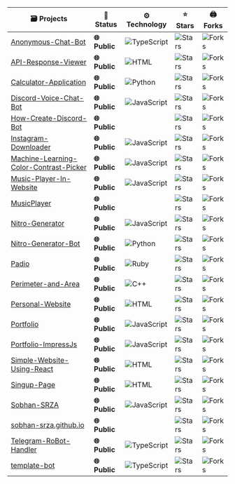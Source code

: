 | 🗃 Projects | 📡 Status | ⚙️ Technology | ⭐ Stars | 🖨 Forks |
| ----------- | ----------- | ----------- | ----------- | ----------- |
| [Anonymous-Chat-Bot](https://github.com/Sobhan-SRZA/Anonymous-Chat-Bot) | **🌐 Public** | ![TypeScript](https://img.shields.io/badge/-TypeScript-blue?style=flat-square) | ![Stars](https://img.shields.io/github/stars/Sobhan-SRZA/Anonymous-Chat-Bot?style=flat-square) | ![Forks](https://img.shields.io/github/forks/Sobhan-SRZA/Anonymous-Chat-Bot?style=flat-square) |
| [API-Response-Viewer](https://github.com/Sobhan-SRZA/API-Response-Viewer) | **🌐 Public** | ![HTML](https://img.shields.io/badge/-HTML-blue?style=flat-square) | ![Stars](https://img.shields.io/github/stars/Sobhan-SRZA/API-Response-Viewer?style=flat-square) | ![Forks](https://img.shields.io/github/forks/Sobhan-SRZA/API-Response-Viewer?style=flat-square) |
| [Calculator-Application](https://github.com/Sobhan-SRZA/Calculator-Application) | **🌐 Public** | ![Python](https://img.shields.io/badge/-Python-blue?style=flat-square) | ![Stars](https://img.shields.io/github/stars/Sobhan-SRZA/Calculator-Application?style=flat-square) | ![Forks](https://img.shields.io/github/forks/Sobhan-SRZA/Calculator-Application?style=flat-square) |
| [Discord-Voice-Chat-Bot](https://github.com/Sobhan-SRZA/Discord-Voice-Chat-Bot) | **🌐 Public** | ![JavaScript](https://img.shields.io/badge/-JavaScript-blue?style=flat-square) | ![Stars](https://img.shields.io/github/stars/Sobhan-SRZA/Discord-Voice-Chat-Bot?style=flat-square) | ![Forks](https://img.shields.io/github/forks/Sobhan-SRZA/Discord-Voice-Chat-Bot?style=flat-square) |
| [How-Create-Discord-Bot](https://github.com/Sobhan-SRZA/How-Create-Discord-Bot) | **🌐 Public** |  | ![Stars](https://img.shields.io/github/stars/Sobhan-SRZA/How-Create-Discord-Bot?style=flat-square) | ![Forks](https://img.shields.io/github/forks/Sobhan-SRZA/How-Create-Discord-Bot?style=flat-square) |
| [Instagram-Downloader](https://github.com/Sobhan-SRZA/Instagram-Downloader) | **🌐 Public** | ![JavaScript](https://img.shields.io/badge/-JavaScript-blue?style=flat-square) | ![Stars](https://img.shields.io/github/stars/Sobhan-SRZA/Instagram-Downloader?style=flat-square) | ![Forks](https://img.shields.io/github/forks/Sobhan-SRZA/Instagram-Downloader?style=flat-square) |
| [Machine-Learning-Color-Contrast-Picker](https://github.com/Sobhan-SRZA/Machine-Learning-Color-Contrast-Picker) | **🌐 Public** | ![JavaScript](https://img.shields.io/badge/-JavaScript-blue?style=flat-square) | ![Stars](https://img.shields.io/github/stars/Sobhan-SRZA/Machine-Learning-Color-Contrast-Picker?style=flat-square) | ![Forks](https://img.shields.io/github/forks/Sobhan-SRZA/Machine-Learning-Color-Contrast-Picker?style=flat-square) |
| [Music-Player-In-Website](https://github.com/Sobhan-SRZA/Music-Player-In-Website) | **🌐 Public** | ![JavaScript](https://img.shields.io/badge/-JavaScript-blue?style=flat-square) | ![Stars](https://img.shields.io/github/stars/Sobhan-SRZA/Music-Player-In-Website?style=flat-square) | ![Forks](https://img.shields.io/github/forks/Sobhan-SRZA/Music-Player-In-Website?style=flat-square) |
| [MusicPlayer](https://github.com/Sobhan-SRZA/MusicPlayer) | **🌐 Public** |  | ![Stars](https://img.shields.io/github/stars/Sobhan-SRZA/MusicPlayer?style=flat-square) | ![Forks](https://img.shields.io/github/forks/Sobhan-SRZA/MusicPlayer?style=flat-square) |
| [Nitro-Generator](https://github.com/Sobhan-SRZA/Nitro-Generator) | **🌐 Public** | ![JavaScript](https://img.shields.io/badge/-JavaScript-blue?style=flat-square) | ![Stars](https://img.shields.io/github/stars/Sobhan-SRZA/Nitro-Generator?style=flat-square) | ![Forks](https://img.shields.io/github/forks/Sobhan-SRZA/Nitro-Generator?style=flat-square) |
| [Nitro-Generator-Bot](https://github.com/Sobhan-SRZA/Nitro-Generator-Bot) | **🌐 Public** | ![Python](https://img.shields.io/badge/-Python-blue?style=flat-square) | ![Stars](https://img.shields.io/github/stars/Sobhan-SRZA/Nitro-Generator-Bot?style=flat-square) | ![Forks](https://img.shields.io/github/forks/Sobhan-SRZA/Nitro-Generator-Bot?style=flat-square) |
| [Padio](https://github.com/Sobhan-SRZA/Padio) | **🌐 Public** | ![Ruby](https://img.shields.io/badge/-Ruby-blue?style=flat-square) | ![Stars](https://img.shields.io/github/stars/Sobhan-SRZA/Padio?style=flat-square) | ![Forks](https://img.shields.io/github/forks/Sobhan-SRZA/Padio?style=flat-square) |
| [Perimeter-and-Area](https://github.com/Sobhan-SRZA/Perimeter-and-Area) | **🌐 Public** | ![C++](https://img.shields.io/badge/-C%2B%2B-blue?style=flat-square) | ![Stars](https://img.shields.io/github/stars/Sobhan-SRZA/Perimeter-and-Area?style=flat-square) | ![Forks](https://img.shields.io/github/forks/Sobhan-SRZA/Perimeter-and-Area?style=flat-square) |
| [Personal-Website](https://github.com/Sobhan-SRZA/Personal-Website) | **🌐 Public** | ![HTML](https://img.shields.io/badge/-HTML-blue?style=flat-square) | ![Stars](https://img.shields.io/github/stars/Sobhan-SRZA/Personal-Website?style=flat-square) | ![Forks](https://img.shields.io/github/forks/Sobhan-SRZA/Personal-Website?style=flat-square) |
| [Portfolio](https://github.com/Sobhan-SRZA/Portfolio) | **🌐 Public** | ![JavaScript](https://img.shields.io/badge/-JavaScript-blue?style=flat-square) | ![Stars](https://img.shields.io/github/stars/Sobhan-SRZA/Portfolio?style=flat-square) | ![Forks](https://img.shields.io/github/forks/Sobhan-SRZA/Portfolio?style=flat-square) |
| [Portfolio-ImpressJs](https://github.com/Sobhan-SRZA/Portfolio-ImpressJs) | **🌐 Public** | ![JavaScript](https://img.shields.io/badge/-JavaScript-blue?style=flat-square) | ![Stars](https://img.shields.io/github/stars/Sobhan-SRZA/Portfolio-ImpressJs?style=flat-square) | ![Forks](https://img.shields.io/github/forks/Sobhan-SRZA/Portfolio-ImpressJs?style=flat-square) |
| [Simple-Website-Using-React](https://github.com/Sobhan-SRZA/Simple-Website-Using-React) | **🌐 Public** | ![HTML](https://img.shields.io/badge/-HTML-blue?style=flat-square) | ![Stars](https://img.shields.io/github/stars/Sobhan-SRZA/Simple-Website-Using-React?style=flat-square) | ![Forks](https://img.shields.io/github/forks/Sobhan-SRZA/Simple-Website-Using-React?style=flat-square) |
| [Singup-Page](https://github.com/Sobhan-SRZA/Singup-Page) | **🌐 Public** | ![HTML](https://img.shields.io/badge/-HTML-blue?style=flat-square) | ![Stars](https://img.shields.io/github/stars/Sobhan-SRZA/Singup-Page?style=flat-square) | ![Forks](https://img.shields.io/github/forks/Sobhan-SRZA/Singup-Page?style=flat-square) |
| [Sobhan-SRZA](https://github.com/Sobhan-SRZA/Sobhan-SRZA) | **🌐 Public** | ![JavaScript](https://img.shields.io/badge/-JavaScript-blue?style=flat-square) | ![Stars](https://img.shields.io/github/stars/Sobhan-SRZA/Sobhan-SRZA?style=flat-square) | ![Forks](https://img.shields.io/github/forks/Sobhan-SRZA/Sobhan-SRZA?style=flat-square) |
| [sobhan-srza.github.io](https://github.com/Sobhan-SRZA/sobhan-srza.github.io) | **🌐 Public** |  | ![Stars](https://img.shields.io/github/stars/Sobhan-SRZA/sobhan-srza.github.io?style=flat-square) | ![Forks](https://img.shields.io/github/forks/Sobhan-SRZA/sobhan-srza.github.io?style=flat-square) |
| [Telegram-RoBot-Handler](https://github.com/Sobhan-SRZA/Telegram-RoBot-Handler) | **🌐 Public** | ![TypeScript](https://img.shields.io/badge/-TypeScript-blue?style=flat-square) | ![Stars](https://img.shields.io/github/stars/Sobhan-SRZA/Telegram-RoBot-Handler?style=flat-square) | ![Forks](https://img.shields.io/github/forks/Sobhan-SRZA/Telegram-RoBot-Handler?style=flat-square) |
| [template-bot](https://github.com/Sobhan-SRZA/template-bot) | **🌐 Public** | ![TypeScript](https://img.shields.io/badge/-TypeScript-blue?style=flat-square) | ![Stars](https://img.shields.io/github/stars/Sobhan-SRZA/template-bot?style=flat-square) | ![Forks](https://img.shields.io/github/forks/Sobhan-SRZA/template-bot?style=flat-square) |
